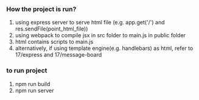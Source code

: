 
### How the project is run?
1. using express server to serve html file (e.g. app.get('/') and res.sendFile(point_html_file))
2. using webpack to compile jsx in src folder to main.js in public folder
3. html contains scripts to main.js
4. alternatively, if using template engine(e.g. handlebars) as html, refer to 17/express and 17/message-board

### to run project
1. npm run build
2. npm run server